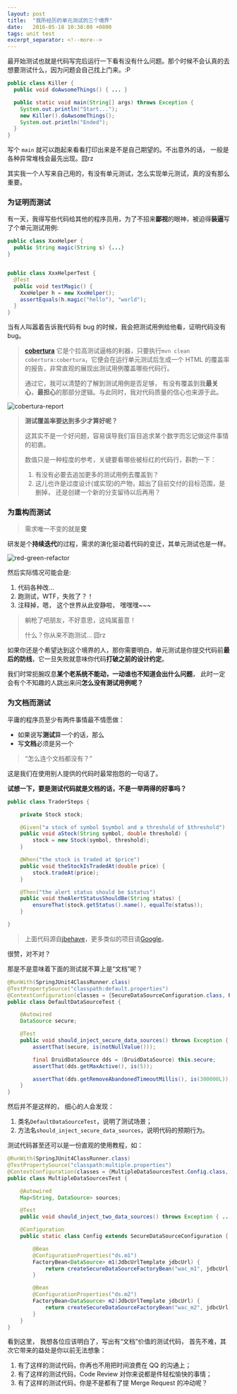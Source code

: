 ```yaml
---
layout: post
title:  "我所经历的单元测试的三个境界"
date:   2016-05-18 10:38:00 +0800
tags: unit test
excerpt_separator: <!--more-->
---
```



最开始测试也就是代码写完后运行一下看有没有什么问题。那个时候不会认真的去想要测试什么，因为问题会自己找上门来。:P

```java
public class Killer {
  public void doAwsomeThings() { ... }

  public static void main(String[] args) throws Exception {
    System.out.println("Start...");
    new Killer().doAwsomeThings();
    System.out.println("Ended");
  }
}
```

写个 `main` 就可以跑起来看看打印出来是不是自己期望的。不出意外的话， 一般是各种异常堆栈会最先出现。囧rz

其实我一个人写来自己用的，有没有单元测试，怎么实现单元测试，真的没有那么重要。

<!--more-->

### 为证明而测试

有一天，我得写些代码给其他的程序员用，为了不招来**鄙视**的眼神，被迫得**装逼**写了个单元测试用例:

```java
public class XxxHelper {
  public String magic(String s) {...}
}


public class XxxHelperTest {
  @Test
  public void testMagic() {
    XxxHelper h = new XxxHelper();
    assertEquals(h.magic("hello"), "world");
  }
}
```

当有人叫嚣着告诉我代码有 bug 的时候，我会把测试用例给他看，证明代码没有 bug。

> **[cobertura](http://www.mojohaus.org/cobertura-maven-plugin/)**
> 它是个拉高测试逼格的利器，只要执行`mvn clean cobertura:cobertura`，它便会在运行单元测试后生成一个 HTML 的覆盖率的报告，非常直观的展现出测试用例覆盖哪些代码行。
>
> 通过它，我可以清楚的了解到测试用例是否足够， 有没有覆盖到我**最关心**，**最担心**的那部分逻辑。与此同时，我对代码质量的信心也来源于此。
>

![cobertura-report](https://www.playframework.com/documentation/1.0.1/images/cobertura1)


> **测试覆盖率要达到多少才算好呢？**
>
> 这其实不是一个好问题，容易误导我们盲目追求某个数字而忘记做这件事情的初衷。
>
> 数值只是一种程度的参考，关键要看哪些被标红的代码行，斟酌一下：
>
> 1. 有没有必要去追加更多的测试用例去覆盖到？
> 2. 这儿也许是过度设计(或实现)的产物，超出了目前交付的目标范围，是删掉， 还是创建一个新的分支留待以后再用？



### 为重构而测试


> 需求唯一不变的就是**变**

研发是个**持续迭代**的过程，需求的演化驱动着代码的变迁，其单元测试也是一样。

![red-green-refactor](http://i.imgur.com/acmyARH.png)

然后实际情况可能会是:

1. 代码各种改...
2. 跑测试，WTF，失败了？！
3. 注释掉，嗯， 这个世界从此安静啦， 嘿嘿嘿~~~

> 躺枪了吧朋友，不好意思，这纯属蓄意！
>
> 什么？你从来不跑测试... 囧rz

如果你还是个希望达到这个境界的人，那你需要明白，单元测试是你提交代码前**最后的防线**，它一旦失败就意味你代码**打破之前的设计约定**。

我们时常扼腕叹息**某个老系统不能动，一动谁也不知道会出什么问题**， 此时一定会有个不知趣的人跳出来问**怎么没有测试用例呢？**


### 为文档而测试

平庸的程序员至少有两件事情最不情愿做：

* 如果说写**测试**算一个的话，那么
* 写**文档**必须是另一个

> “怎么连个文档都没有？”

这是我们在使用别人提供的代码时最常抱怨的一句话了。

**试想一下，要是测试代码就是文档的话，不是一举两得的好事吗？**

```java
public class TraderSteps {

    private Stock stock;

    @Given("a stock of symbol $symbol and a threshold of $threshold")
    public void aStock(String symbol, double threshold) {
        stock = new Stock(symbol, threshold);
    }

    @When("the stock is traded at $price")
    public void theStockIsTradedAt(double price) {
        stock.tradeAt(price);
    }

    @Then("the alert status should be $status")
    public void theAlertStatusShouldBe(String status) {
        ensureThat(stock.getStatus().name(), equalTo(status));
    }

}
```

> 上面代码源自[jbehave](http://jbehave.org/reference/stable/developing-stories.html#mapping)，更多类似的项目请[Google](https://www.google.com.hk/webhp?sourceid=chrome-instant&ion=1&espv=2&ie=UTF-8#newwindow=1&q=BDD+java)。

很赞，对不对？

那是不是意味着下面的测试就不算上是“文档”呢？

```java
@RunWith(SpringJUnit4ClassRunner.class)
@TestPropertySource("classpath:default.properties")
@ContextConfiguration(classes = {SecureDataSourceConfiguration.class, PropertySourcesPlaceholderConfigurer.class})
public class DefaultDataSourceTest {

    @Autowired
    DataSource secure;

    @Test
    public void should_inject_secure_data_sources() throws Exception {
        assertThat(secure, is(notNullValue()));

        final DruidDataSource dds = (DruidDataSource) this.secure;
        assertThat(dds.getMaxActive(), is(5));

        assertThat(dds.getRemoveAbandonedTimeoutMillis(), is(300000L));
    }
}
```


然后并不是这样的， 细心的人会发现：

1. 类名`DefaultDataSourceTest`，说明了测试场景；
2. 方法名`should_inject_secure_data_sources`，说明代码的预期行为。

测试代码甚至还可以是一份直观的使用教程，如：

```java
@RunWith(SpringJUnit4ClassRunner.class)
@TestPropertySource("classpath:multiple.properties")
@ContextConfiguration(classes = {MultipleDataSourcesTest.Config.class, SecureDataSourceConfiguration.class, PropertySourcesPlaceholderConfigurer.class})
public class MultipleDataSourcesTest {

    @Autowired
    Map<String, DataSource> sources;

    @Test
    public void should_inject_two_data_sources() throws Exception { ... }

    @Configuration
    public static class Config extends SecureDataSourceConfiguration {

        @Bean
        @ConfigurationProperties("ds.m1")
        FactoryBean<DataSource> m1(JdbcUrlTemplate jdbcUrl) {
            return createSecureDataSourceFactoryBean("wac_m1", jdbcUrl);
        }

        @Bean
        @ConfigurationProperties("ds.m2")
        FactoryBean<DataSource> m2(JdbcUrlTemplate jdbcUrl) {
            return createSecureDataSourceFactoryBean("wac_m2", jdbcUrl);
        }
    }
}
```

看到这里， 我想各位应该明白了，写出有“文档”价值的测试代码， 首先不难，其次它带来的益处是你以前无法想象：

1. 有了这样的测试代码，你再也不用把时间浪费在 QQ 的沟通上；
2. 有了这样的测试代码，Code Review 对你来说都是件轻松愉快的事情；
3. 有了这样的测试代码，你是不是都有了提 Merge Request 的冲动呢？
